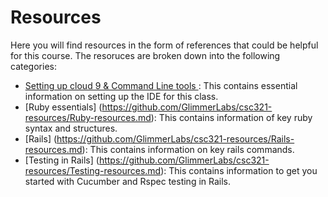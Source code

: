 # Resources

Here you will find resources in the form of references that could be helpful for this course. 
The resoruces are broken down into  the following categories:

+ [Setting up cloud 9 & Command Line tools ](https://github.com/GlimmerLabs/csc321-resources/Cloud9-resources.md): This contains essential  information on setting up the IDE for this class.
+ [Ruby essentials] (https://github.com/GlimmerLabs/csc321-resources/Ruby-resources.md): This contains information of key ruby syntax and structures.
+ [Rails] (https://github.com/GlimmerLabs/csc321-resources/Rails-resources.md): This contains information on key rails commands. 
+ [Testing in Rails] (https://github.com/GlimmerLabs/csc321-resources/Testing-resources.md): This contains information to get you started with Cucumber and Rspec testing in Rails.
